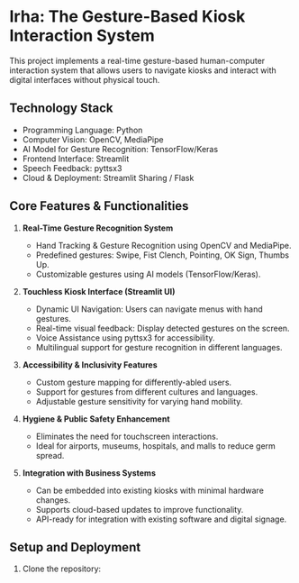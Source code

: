 # Irha: The Gesture-Based Kiosk Interaction System

This project implements a real-time gesture-based human-computer interaction system that allows users to navigate kiosks and interact with digital interfaces without physical touch.

## Technology Stack

- Programming Language: Python
- Computer Vision: OpenCV, MediaPipe
- AI Model for Gesture Recognition: TensorFlow/Keras
- Frontend Interface: Streamlit
- Speech Feedback: pyttsx3
- Cloud & Deployment: Streamlit Sharing / Flask

## Core Features & Functionalities

1. **Real-Time Gesture Recognition System**
   - Hand Tracking & Gesture Recognition using OpenCV and MediaPipe.
   - Predefined gestures: Swipe, Fist Clench, Pointing, OK Sign, Thumbs Up.
   - Customizable gestures using AI models (TensorFlow/Keras).

2. **Touchless Kiosk Interface (Streamlit UI)**
   - Dynamic UI Navigation: Users can navigate menus with hand gestures.
   - Real-time visual feedback: Display detected gestures on the screen.
   - Voice Assistance using pyttsx3 for accessibility.
   - Multilingual support for gesture recognition in different languages.

3. **Accessibility & Inclusivity Features**
   - Custom gesture mapping for differently-abled users.
   - Support for gestures from different cultures and languages.
   - Adjustable gesture sensitivity for varying hand mobility.

4. **Hygiene & Public Safety Enhancement**
   - Eliminates the need for touchscreen interactions.
   - Ideal for airports, museums, hospitals, and malls to reduce germ spread.

5. **Integration with Business Systems**
   - Can be embedded into existing kiosks with minimal hardware changes.
   - Supports cloud-based updates to improve functionality.
   - API-ready for integration with existing software and digital signage.

## Setup and Deployment

1. Clone the repository:
